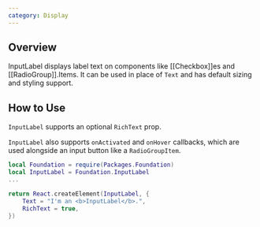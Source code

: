 ```yaml
---
category: Display
---
```


## Overview

InputLabel displays label text on components like [[Checkbox]]es and [[RadioGroup]].Items. It can be used in place of `Text` and has default sizing and styling support.

## How to Use

`InputLabel` supports an optional `RichText` prop. 

`InputLabel` also supports `onActivated` and `onHover` callbacks, which are used alongside an input button like a `RadioGroupItem`. 

```lua
local Foundation = require(Packages.Foundation)
local InputLabel = Foundation.InputLabel
...

return React.createElement(InputLabel, {
    Text = "I'm an <b>InputLabel</b>.",
    RichText = true,
})
```
